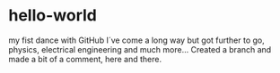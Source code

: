 # hello-world
my fist dance with GitHub
I´ve come a long way but got further to go, physics, electrical engineering and much more...
Created a branch and made a bit of a comment, here and there.
